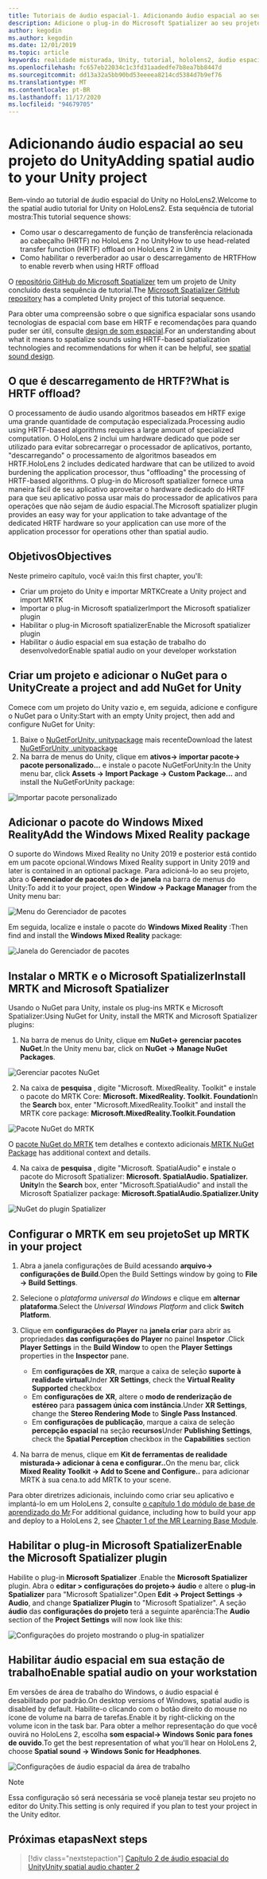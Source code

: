 ```yaml
---
title: Tutoriais de áudio espacial-1. Adicionando áudio espacial ao seu projeto
description: Adicione o plug-in do Microsoft Spatializer ao seu projeto do Unity para acessar o descarregamento de hardware do HoloLens 2 HRTF.
author: kegodin
ms.author: kegodin
ms.date: 12/01/2019
ms.topic: article
keywords: realidade misturada, Unity, tutorial, hololens2, áudio espacial, MRTK, kit de ferramentas de realidade mista, UWP, Windows 10, HRTF, função de transferência relacionada ao cabeçalho, reverberação, Microsoft Spatializer
ms.openlocfilehash: fc657eb22034c1c3fd31aadedfe7b8ea7bb8447d
ms.sourcegitcommit: dd13a32a5bb90bd53eeeea8214cd5384d7b9ef76
ms.translationtype: MT
ms.contentlocale: pt-BR
ms.lasthandoff: 11/17/2020
ms.locfileid: "94679705"
---
```

# <a name="adding-spatial-audio-to-your-unity-project"></a><span data-ttu-id="e4a78-105">Adicionando áudio espacial ao seu projeto do Unity</span><span class="sxs-lookup"><span data-stu-id="e4a78-105">Adding spatial audio to your Unity project</span></span>

<span data-ttu-id="e4a78-106">Bem-vindo ao tutorial de áudio espacial do Unity no HoloLens2.</span><span class="sxs-lookup"><span data-stu-id="e4a78-106">Welcome to the spatial audio tutorial for Unity on HoloLens2.</span></span> <span data-ttu-id="e4a78-107">Esta sequência de tutorial mostra:</span><span class="sxs-lookup"><span data-stu-id="e4a78-107">This tutorial sequence shows:</span></span>
* <span data-ttu-id="e4a78-108">Como usar o descarregamento de função de transferência relacionada ao cabeçalho (HRTF) no HoloLens 2 no Unity</span><span class="sxs-lookup"><span data-stu-id="e4a78-108">How to use head-related transfer function (HRTF) offload on HoloLens 2 in Unity</span></span>
* <span data-ttu-id="e4a78-109">Como habilitar o reverberador ao usar o descarregamento de HRTF</span><span class="sxs-lookup"><span data-stu-id="e4a78-109">How to enable reverb when using HRTF offload</span></span>

<span data-ttu-id="e4a78-110">O [repositório GitHub do Microsoft Spatializer](https://github.com/microsoft/spatialaudio-unity) tem um projeto de Unity concluído desta sequência de tutorial.</span><span class="sxs-lookup"><span data-stu-id="e4a78-110">The [Microsoft Spatializer GitHub repository](https://github.com/microsoft/spatialaudio-unity) has a completed Unity project of this tutorial sequence.</span></span> 

<span data-ttu-id="e4a78-111">Para obter uma compreensão sobre o que significa espacialar sons usando tecnologias de espacial com base em HRTF e recomendações para quando puder ser útil, consulte [design de som espacial](https://docs.microsoft.com/windows/mixed-reality/spatial-sound-design).</span><span class="sxs-lookup"><span data-stu-id="e4a78-111">For an understanding about what it means to spatialize sounds using HRTF-based spatialization technologies and recommendations for when it can be helpful, see [spatial sound design](https://docs.microsoft.com/windows/mixed-reality/spatial-sound-design).</span></span>

## <a name="what-is-hrtf-offload"></a><span data-ttu-id="e4a78-112">O que é descarregamento de HRTF?</span><span class="sxs-lookup"><span data-stu-id="e4a78-112">What is HRTF offload?</span></span>
<span data-ttu-id="e4a78-113">O processamento de áudio usando algoritmos baseados em HRTF exige uma grande quantidade de computação especializada.</span><span class="sxs-lookup"><span data-stu-id="e4a78-113">Processing audio using HRTF-based algorithms requires a large amount of specialized computation.</span></span> <span data-ttu-id="e4a78-114">O HoloLens 2 inclui um hardware dedicado que pode ser utilizado para evitar sobrecarregar o processador de aplicativos, portanto, "descarregando" o processamento de algoritmos baseados em HRTF.</span><span class="sxs-lookup"><span data-stu-id="e4a78-114">HoloLens 2 includes dedicated hardware that can be utilized to avoid burdening the application processor, thus "offloading" the processing of HRTF-based algorithms.</span></span>  <span data-ttu-id="e4a78-115">O plug-in do Microsoft spatializer fornece uma maneira fácil de seu aplicativo aproveitar o hardware dedicado do HRTF para que seu aplicativo possa usar mais do processador de aplicativos para operações que não sejam de áudio espacial.</span><span class="sxs-lookup"><span data-stu-id="e4a78-115">The Microsoft spatializer plugin provides an easy way for your application to take advantage of the dedicated HRTF hardware so your application can use more of the application processor for operations other than spatial audio.</span></span>

## <a name="objectives"></a><span data-ttu-id="e4a78-116">Objetivos</span><span class="sxs-lookup"><span data-stu-id="e4a78-116">Objectives</span></span>
<span data-ttu-id="e4a78-117">Neste primeiro capítulo, você vai:</span><span class="sxs-lookup"><span data-stu-id="e4a78-117">In this first chapter, you'll:</span></span>
* <span data-ttu-id="e4a78-118">Criar um projeto do Unity e importar MRTK</span><span class="sxs-lookup"><span data-stu-id="e4a78-118">Create a Unity project and import MRTK</span></span>
* <span data-ttu-id="e4a78-119">Importar o plug-in Microsoft spatializer</span><span class="sxs-lookup"><span data-stu-id="e4a78-119">Import the Microsoft spatializer plugin</span></span>
* <span data-ttu-id="e4a78-120">Habilitar o plug-in Microsoft spatializer</span><span class="sxs-lookup"><span data-stu-id="e4a78-120">Enable the Microsoft spatializer plugin</span></span>
* <span data-ttu-id="e4a78-121">Habilitar o áudio espacial em sua estação de trabalho do desenvolvedor</span><span class="sxs-lookup"><span data-stu-id="e4a78-121">Enable spatial audio on your developer workstation</span></span>

## <a name="create-a-project-and-add-nuget-for-unity"></a><span data-ttu-id="e4a78-122">Criar um projeto e adicionar o NuGet para o Unity</span><span class="sxs-lookup"><span data-stu-id="e4a78-122">Create a project and add NuGet for Unity</span></span>
<span data-ttu-id="e4a78-123">Comece com um projeto do Unity vazio e, em seguida, adicione e configure o NuGet para o Unity:</span><span class="sxs-lookup"><span data-stu-id="e4a78-123">Start with an empty Unity project, then add and configure NuGet for Unity:</span></span>
1. <span data-ttu-id="e4a78-124">Baixe o [NuGetForUnity. unitypackage](https://github.com/GlitchEnzo/NuGetForUnity/releases/latest) mais recente</span><span class="sxs-lookup"><span data-stu-id="e4a78-124">Download the latest [NuGetForUnity .unitypackage](https://github.com/GlitchEnzo/NuGetForUnity/releases/latest)</span></span>
2. <span data-ttu-id="e4a78-125">Na barra de menus do Unity, clique em **ativos-> importar pacote-> pacote personalizado...** e instale o pacote NuGetForUnity:</span><span class="sxs-lookup"><span data-stu-id="e4a78-125">In the Unity menu bar, click **Assets -> Import Package -> Custom Package...** and install the NuGetForUnity package:</span></span>

![Importar pacote personalizado](images/spatial-audio/import-custom-package.png)

## <a name="add-the-windows-mixed-reality-package"></a><span data-ttu-id="e4a78-127">Adicionar o pacote do Windows Mixed Reality</span><span class="sxs-lookup"><span data-stu-id="e4a78-127">Add the Windows Mixed Reality package</span></span>
<span data-ttu-id="e4a78-128">O suporte do Windows Mixed Reality no Unity 2019 e posterior está contido em um pacote opcional.</span><span class="sxs-lookup"><span data-stu-id="e4a78-128">Windows Mixed Reality support in Unity 2019 and later is contained in an optional package.</span></span> <span data-ttu-id="e4a78-129">Para adicioná-lo ao seu projeto, abra o **Gerenciador de pacotes do > de janela** na barra de menus do Unity:</span><span class="sxs-lookup"><span data-stu-id="e4a78-129">To add it to your project, open **Window -> Package Manager** from the Unity menu bar:</span></span>

![Menu do Gerenciador de pacotes](images/spatial-audio/package-manager-menu.png)

<span data-ttu-id="e4a78-131">Em seguida, localize e instale o pacote do **Windows Mixed Reality** :</span><span class="sxs-lookup"><span data-stu-id="e4a78-131">Then find and install the **Windows Mixed Reality** package:</span></span>

![Janela do Gerenciador de pacotes](images/spatial-audio/package-manager-window.png)

## <a name="install-mrtk-and-microsoft-spatializer"></a><span data-ttu-id="e4a78-133">Instalar o MRTK e o Microsoft Spatializer</span><span class="sxs-lookup"><span data-stu-id="e4a78-133">Install MRTK and Microsoft Spatializer</span></span>
<span data-ttu-id="e4a78-134">Usando o NuGet para Unity, instale os plug-ins MRTK e Microsoft Spatializer:</span><span class="sxs-lookup"><span data-stu-id="e4a78-134">Using NuGet for Unity, install the MRTK and Microsoft Spatializer plugins:</span></span>
1. <span data-ttu-id="e4a78-135">Na barra de menus do Unity, clique em **NuGet-> gerenciar pacotes NuGet**.</span><span class="sxs-lookup"><span data-stu-id="e4a78-135">In the Unity menu bar, click on **NuGet -> Manage NuGet Packages**.</span></span>

![Gerenciar pacotes NuGet](images/spatial-audio/manage-nuget-packages.png)

2. <span data-ttu-id="e4a78-137">Na caixa de **pesquisa** , digite "Microsoft. MixedReality. Toolkit" e instale o pacote do MRTK Core: **Microsoft. MixedReality. Toolkit. Foundation**</span><span class="sxs-lookup"><span data-stu-id="e4a78-137">In the **Search** box, enter "Microsoft.MixedReality.Toolkit" and install the MRTK core package: **Microsoft.MixedReality.Toolkit.Foundation**</span></span>

![Pacote NuGet do MRTK](images/spatial-audio/mrtk-nuget-package.png)

<span data-ttu-id="e4a78-139">O [pacote NuGet do MRTK](https://microsoft.github.io/MixedRealityToolkit-Unity/Documentation/MRTKNuGetPackage.html) tem detalhes e contexto adicionais.</span><span class="sxs-lookup"><span data-stu-id="e4a78-139">[MRTK NuGet Package](https://microsoft.github.io/MixedRealityToolkit-Unity/Documentation/MRTKNuGetPackage.html) has additional context and details.</span></span>

4. <span data-ttu-id="e4a78-140">Na caixa de **pesquisa** , digite "Microsoft. SpatialAudio" e instale o pacote do Microsoft Spatializer: **Microsoft. SpatialAudio. Spatializer. Unity**</span><span class="sxs-lookup"><span data-stu-id="e4a78-140">In the **Search** box, enter "Microsoft.SpatialAudio" and install the Microsoft Spatializer package: **Microsoft.SpatialAudio.Spatializer.Unity**</span></span>

![NuGet do plugin Spatializer](images/spatial-audio/spatializer-plugin-nuget.png)

## <a name="set-up-mrtk-in-your-project"></a><span data-ttu-id="e4a78-142">Configurar o MRTK em seu projeto</span><span class="sxs-lookup"><span data-stu-id="e4a78-142">Set up MRTK in your project</span></span>

1. <span data-ttu-id="e4a78-143">Abra a janela configurações de Build acessando **arquivo-> configurações de Build**.</span><span class="sxs-lookup"><span data-stu-id="e4a78-143">Open the Build Settings window by going to **File -> Build Settings**.</span></span>

2. <span data-ttu-id="e4a78-144">Selecione o _plataforma universal do Windows_ e clique em **alternar plataforma**.</span><span class="sxs-lookup"><span data-stu-id="e4a78-144">Select the _Universal Windows Platform_ and click **Switch Platform**.</span></span>

3. <span data-ttu-id="e4a78-145">Clique em **configurações do Player** na **janela criar** para abrir as propriedades **das configurações do Player** no painel **Inspetor** .</span><span class="sxs-lookup"><span data-stu-id="e4a78-145">Click **Player Settings** in the **Build Window** to open the **Player Settings** properties in the **Inspector** pane.</span></span>
    * <span data-ttu-id="e4a78-146">Em **configurações de XR**, marque a caixa de seleção **suporte à realidade virtual**</span><span class="sxs-lookup"><span data-stu-id="e4a78-146">Under **XR Settings**, check the **Virtual Reality Supported** checkbox</span></span>
    * <span data-ttu-id="e4a78-147">Em **configurações de XR**, altere o **modo de renderização de estéreo** para **passagem única com instância**.</span><span class="sxs-lookup"><span data-stu-id="e4a78-147">Under **XR Settings**, change the **Stereo Rendering Mode** to **Single Pass Instanced**.</span></span>
    * <span data-ttu-id="e4a78-148">Em **configurações de publicação**, marque a caixa de seleção **percepção espacial** na seção **recursos**</span><span class="sxs-lookup"><span data-stu-id="e4a78-148">Under **Publishing Settings**, check the **Spatial Perception** checkbox in the **Capabilities** section</span></span>

4. <span data-ttu-id="e4a78-149">Na barra de menus, clique em **Kit de ferramentas de realidade misturada-> adicionar à cena e configurar..**</span><span class="sxs-lookup"><span data-stu-id="e4a78-149">On the menu bar, click **Mixed Reality Toolkit -> Add to Scene and Configure..**</span></span> <span data-ttu-id="e4a78-150">para adicionar MRTK à sua cena.</span><span class="sxs-lookup"><span data-stu-id="e4a78-150">to add MRTK to your scene.</span></span>

<span data-ttu-id="e4a78-151">Para obter diretrizes adicionais, incluindo como criar seu aplicativo e implantá-lo em um HoloLens 2, consulte [o capítulo 1 do módulo de base de aprendizado do Mr](../../../mrlearning-base-ch1.md).</span><span class="sxs-lookup"><span data-stu-id="e4a78-151">For additional guidance, including how to build your app and deploy to a HoloLens 2, see [Chapter 1 of the MR Learning Base Module](../../../mrlearning-base-ch1.md).</span></span>

## <a name="enable-the-microsoft-spatializer-plugin"></a><span data-ttu-id="e4a78-152">Habilitar o plug-in Microsoft Spatializer</span><span class="sxs-lookup"><span data-stu-id="e4a78-152">Enable the Microsoft Spatializer plugin</span></span>
<span data-ttu-id="e4a78-153">Habilite o plug-in **Microsoft Spatializer** .</span><span class="sxs-lookup"><span data-stu-id="e4a78-153">Enable the **Microsoft Spatializer** plugin.</span></span> <span data-ttu-id="e4a78-154">Abra o **editar > configurações do projeto-> áudio** e altere o **plug-in Spatializer** para "Microsoft Spatializer".</span><span class="sxs-lookup"><span data-stu-id="e4a78-154">Open **Edit -> Project Settings -> Audio**, and change **Spatializer Plugin** to "Microsoft Spatializer".</span></span> <span data-ttu-id="e4a78-155">A seção **áudio** das **configurações do projeto** terá a seguinte aparência:</span><span class="sxs-lookup"><span data-stu-id="e4a78-155">The **Audio** section of the **Project Settings** will now look like this:</span></span>

![Configurações do projeto mostrando o plug-in spatializer](images/spatial-audio/project-settings.png)

## <a name="enable-spatial-audio-on-your-workstation"></a><span data-ttu-id="e4a78-157">Habilitar áudio espacial em sua estação de trabalho</span><span class="sxs-lookup"><span data-stu-id="e4a78-157">Enable spatial audio on your workstation</span></span>
<span data-ttu-id="e4a78-158">Em versões de área de trabalho do Windows, o áudio espacial é desabilitado por padrão.</span><span class="sxs-lookup"><span data-stu-id="e4a78-158">On desktop versions of Windows, spatial audio is disabled by default.</span></span> <span data-ttu-id="e4a78-159">Habilite-o clicando com o botão direito do mouse no ícone de volume na barra de tarefas.</span><span class="sxs-lookup"><span data-stu-id="e4a78-159">Enable it by right-clicking on the volume icon in the task bar.</span></span> <span data-ttu-id="e4a78-160">Para obter a melhor representação do que você ouvirá no HoloLens 2, escolha **som espacial-> Windows Sonic para fones de ouvido**.</span><span class="sxs-lookup"><span data-stu-id="e4a78-160">To get the best representation of what you'll hear on HoloLens 2, choose **Spatial sound -> Windows Sonic for Headphones**.</span></span>

![Configurações de áudio espacial da área de trabalho](images/spatial-audio/desktop-audio-settings.png)

> [!NOTE]
> <span data-ttu-id="e4a78-162">Essa configuração só será necessária se você planeja testar seu projeto no editor do Unity.</span><span class="sxs-lookup"><span data-stu-id="e4a78-162">This setting is only required if you plan to test your project in the Unity editor.</span></span>

## <a name="next-steps"></a><span data-ttu-id="e4a78-163">Próximas etapas</span><span class="sxs-lookup"><span data-stu-id="e4a78-163">Next steps</span></span>

> [!div class="nextstepaction"]
> [<span data-ttu-id="e4a78-164">Capítulo 2 de áudio espacial do Unity</span><span class="sxs-lookup"><span data-stu-id="e4a78-164">Unity spatial audio chapter 2</span></span>](unity-spatial-audio-ch2.md)

